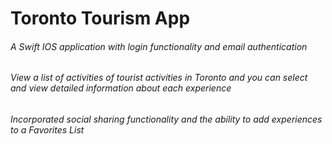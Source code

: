 # Toronto Tourism App

###### A Swift IOS application with login functionality and email authentication
###### View a list of activities of tourist activities in Toronto and you can select and view detailed information about each experience
###### Incorporated social sharing functionality and the ability to add experiences to a Favorites List
